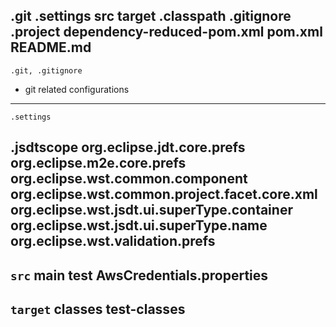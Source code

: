 .git
.settings
src
target
.classpath
.gitignore
.project
dependency-reduced-pom.xml
pom.xml
README.md
--------------------------------------------------------------------------------------------------------

`.git, .gitignore`
- git related configurations

--------------------------------------------------------------------------------------------------------
`.settings`

.jsdtscope
org.eclipse.jdt.core.prefs
org.eclipse.m2e.core.prefs
org.eclipse.wst.common.component
org.eclipse.wst.common.project.facet.core.xml
org.eclipse.wst.jsdt.ui.superType.container
org.eclipse.wst.jsdt.ui.superType.name
org.eclipse.wst.validation.prefs
--------------------------------------------------------------------------------------------------------

`src`
main
test
AwsCredentials.properties
--------------------------------------------------------------------------------------------------------
`target`
classes
test-classes
--------------------------------------------------------------------------------------------------------

